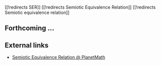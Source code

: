 [[!redirects SER]]
[[!redirects Semiotic Equivalence Relation]]
[[!redirects Semiotic equivalence relation]]

## Forthcoming &#8230; ##

## External links ##

* [Semiotic Equivalence Relation @ PlanetMath](http://planetmath.org/encyclopedia/SemioticEquivalenceRelation.html)